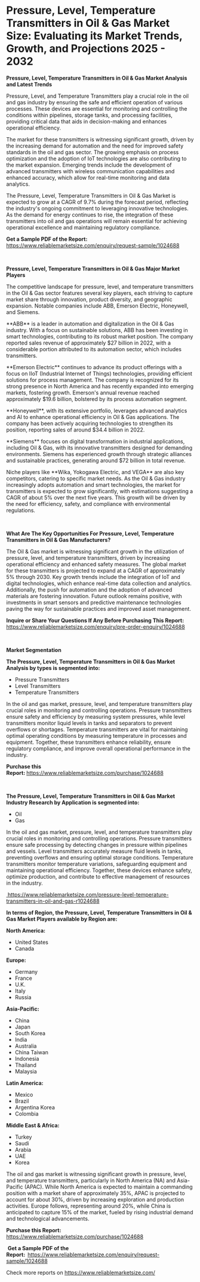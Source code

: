 <p><h1>Pressure, Level, Temperature Transmitters in Oil & Gas Market Size: Evaluating its Market Trends, Growth, and Projections 2025 - 2032</h1></p><p><strong>Pressure, Level, Temperature Transmitters in Oil & Gas Market Analysis and Latest Trends</strong></p>
<p><p>Pressure, Level, and Temperature Transmitters play a crucial role in the oil and gas industry by ensuring the safe and efficient operation of various processes. These devices are essential for monitoring and controlling the conditions within pipelines, storage tanks, and processing facilities, providing critical data that aids in decision-making and enhances operational efficiency.</p><p>The market for these transmitters is witnessing significant growth, driven by the increasing demand for automation and the need for improved safety standards in the oil and gas sector. The growing emphasis on process optimization and the adoption of IoT technologies are also contributing to the market expansion. Emerging trends include the development of advanced transmitters with wireless communication capabilities and enhanced accuracy, which allow for real-time monitoring and data analytics.</p><p>The Pressure, Level, Temperature Transmitters in Oil & Gas Market is expected to grow at a CAGR of 9.7% during the forecast period, reflecting the industry's ongoing commitment to leveraging innovative technologies. As the demand for energy continues to rise, the integration of these transmitters into oil and gas operations will remain essential for achieving operational excellence and maintaining regulatory compliance.</p></p>
<p><strong>Get a Sample PDF of the Report:&nbsp;</strong> <a href="https://www.reliablemarketsize.com/enquiry/request-sample/1024688?utm_campaign=2317&utm_medium=2&utm_source=Github&utm_content=ia&utm_term=06042025&utm_id=pressure-level-temperature-transmitters-in-oil-gas">https://www.reliablemarketsize.com/enquiry/request-sample/1024688</a></p>
<p>&nbsp;</p>
<p><strong>Pressure, Level, Temperature Transmitters in Oil & Gas Major Market Players</strong></p>
<p><p>The competitive landscape for pressure, level, and temperature transmitters in the Oil & Gas sector features several key players, each striving to capture market share through innovation, product diversity, and geographic expansion. Notable companies include ABB, Emerson Electric, Honeywell, and Siemens.</p><p>**ABB** is a leader in automation and digitalization in the Oil & Gas industry. With a focus on sustainable solutions, ABB has been investing in smart technologies, contributing to its robust market position. The company reported sales revenue of approximately $27 billion in 2022, with a considerable portion attributed to its automation sector, which includes transmitters.</p><p>**Emerson Electric** continues to advance its product offerings with a focus on IIoT (Industrial Internet of Things) technologies, providing efficient solutions for process management. The company is recognized for its strong presence in North America and has recently expanded into emerging markets, fostering growth. Emerson's annual revenue reached approximately $19.6 billion, bolstered by its process automation segment.</p><p>**Honeywell**, with its extensive portfolio, leverages advanced analytics and AI to enhance operational efficiency in Oil & Gas applications. The company has been actively acquiring technologies to strengthen its position, reporting sales of around $34.4 billion in 2022.</p><p>**Siemens** focuses on digital transformation in industrial applications, including Oil & Gas, with its innovative transmitters designed for demanding environments. Siemens has experienced growth through strategic alliances and sustainable practices, generating around $72 billion in total revenue.</p><p>Niche players like **Wika, Yokogawa Electric, and VEGA** are also key competitors, catering to specific market needs. As the Oil & Gas industry increasingly adopts automation and smart technologies, the market for transmitters is expected to grow significantly, with estimations suggesting a CAGR of about 5% over the next five years. This growth will be driven by the need for efficiency, safety, and compliance with environmental regulations.</p></p>
<p>&nbsp;</p>
<p><strong>What Are The Key Opportunities For Pressure, Level, Temperature Transmitters in Oil & Gas Manufacturers?</strong></p>
<p><p>The Oil & Gas market is witnessing significant growth in the utilization of pressure, level, and temperature transmitters, driven by increasing operational efficiency and enhanced safety measures. The global market for these transmitters is projected to expand at a CAGR of approximately 5% through 2030. Key growth trends include the integration of IoT and digital technologies, which enhance real-time data collection and analytics. Additionally, the push for automation and the adoption of advanced materials are fostering innovation. Future outlook remains positive, with investments in smart sensors and predictive maintenance technologies paving the way for sustainable practices and improved asset management.</p></p>
<p><strong>Inquire or Share Your Questions If Any Before Purchasing This Report:</strong> <a href="https://www.reliablemarketsize.com/enquiry/pre-order-enquiry/1024688?utm_campaign=2317&utm_medium=2&utm_source=Github&utm_content=ia&utm_term=06042025&utm_id=pressure-level-temperature-transmitters-in-oil-gas">https://www.reliablemarketsize.com/enquiry/pre-order-enquiry/1024688</a></p>
<p>&nbsp;</p>
<p><strong>Market Segmentation</strong></p>
<p><strong>The Pressure, Level, Temperature Transmitters in Oil & Gas Market Analysis by types is segmented into:</strong></p>
<p><ul><li>Pressure Transmitters</li><li>Level Transmitters</li><li>Temperature Transmitters</li></ul></p>
<p><p>In the oil and gas market, pressure, level, and temperature transmitters play crucial roles in monitoring and controlling operations. Pressure transmitters ensure safety and efficiency by measuring system pressures, while level transmitters monitor liquid levels in tanks and separators to prevent overflows or shortages. Temperature transmitters are vital for maintaining optimal operating conditions by measuring temperature in processes and equipment. Together, these transmitters enhance reliability, ensure regulatory compliance, and improve overall operational performance in the industry.</p></p>
<p><strong>Purchase this Report:&nbsp;</strong><a href="https://www.reliablemarketsize.com/purchase/1024688?utm_campaign=2317&utm_medium=2&utm_source=Github&utm_content=ia&utm_term=06042025&utm_id=pressure-level-temperature-transmitters-in-oil-gas">https://www.reliablemarketsize.com/purchase/1024688</a></p>
<p>&nbsp;</p>
<p><strong>The Pressure, Level, Temperature Transmitters in Oil & Gas Market Industry Research by Application is segmented into:</strong></p>
<p><ul><li>Oil</li><li>Gas</li></ul></p>
<p><p>In the oil and gas market, pressure, level, and temperature transmitters play crucial roles in monitoring and controlling operations. Pressure transmitters ensure safe processing by detecting changes in pressure within pipelines and vessels. Level transmitters accurately measure fluid levels in tanks, preventing overflows and ensuring optimal storage conditions. Temperature transmitters monitor temperature variations, safeguarding equipment and maintaining operational efficiency. Together, these devices enhance safety, optimize production, and contribute to effective management of resources in the industry.</p></p>
<p><a href="https://www.reliablemarketsize.com/pressure-level-temperature-transmitters-in-oil-and-gas-r1024688?utm_campaign=2317&utm_medium=2&utm_source=Github&utm_content=ia&utm_term=06042025&utm_id=pressure-level-temperature-transmitters-in-oil-gas">&nbsp;https://www.reliablemarketsize.com/pressure-level-temperature-transmitters-in-oil-and-gas-r1024688</a></p>
<p><strong>In terms of Region, the Pressure, Level, Temperature Transmitters in Oil & Gas Market Players available by Region are:</strong></p>
<p>
    <p> <strong> North America: </strong>
        <ul>
            <li>United States</li>
            <li>Canada</li>
        </ul>
        </p> 
    <p> <strong> Europe: </strong>
        <ul>
            <li>Germany</li>
            <li>France</li>
            <li>U.K.</li>
            <li>Italy</li>
            <li>Russia</li>
        </ul>
        </p> 
    <p> <strong> Asia-Pacific: </strong>
        <ul>
            <li>China</li>
            <li>Japan</li>
            <li>South Korea</li>
            <li>India</li>
            <li>Australia</li>
            <li>China Taiwan</li>
            <li>Indonesia</li>
            <li>Thailand</li>
            <li>Malaysia</li>
        </ul>
        </p> 
    <p> <strong> Latin America: </strong>
        <ul>
            <li>Mexico</li>
            <li>Brazil</li>
            <li>Argentina Korea</li>
            <li>Colombia</li>
        </ul>
        </p> 
    <p> <strong> Middle East & Africa: </strong>
        <ul>
            <li>Turkey</li>
            <li>Saudi</li>
            <li>Arabia</li>
            <li>UAE</li>
            <li>Korea</li>
        </ul>
    </p>
    </p>
<p><p>The oil and gas market is witnessing significant growth in pressure, level, and temperature transmitters, particularly in North America (NA) and Asia-Pacific (APAC). While North America is expected to maintain a commanding position with a market share of approximately 35%, APAC is projected to account for about 30%, driven by increasing exploration and production activities. Europe follows, representing around 20%, while China is anticipated to capture 15% of the market, fueled by rising industrial demand and technological advancements.</p></p>
<p><strong>Purchase this Report: </strong><a href="https://www.reliablemarketsize.com/purchase/1024688?utm_campaign=2317&utm_medium=2&utm_source=Github&utm_content=ia&utm_term=06042025&utm_id=pressure-level-temperature-transmitters-in-oil-gas">https://www.reliablemarketsize.com/purchase/1024688</a></p>
<p>&nbsp;<strong>Get a Sample PDF of the Report:&nbsp;&nbsp;</strong><a href="https://www.reliablemarketsize.com/enquiry/request-sample/1024688?utm_campaign=2317&utm_medium=2&utm_source=Github&utm_content=ia&utm_term=06042025&utm_id=pressure-level-temperature-transmitters-in-oil-gas">https://www.reliablemarketsize.com/enquiry/request-sample/1024688</a></p>
<p><strong></strong></p>
<p>Check more reports on <a href="https://www.reliablemarketsize.com/?utm_campaign=2317&utm_medium=2&utm_source=Github&utm_content=ia&utm_term=06042025&utm_id=pressure-level-temperature-transmitters-in-oil-gas">https://www.reliablemarketsize.com/</a></p>